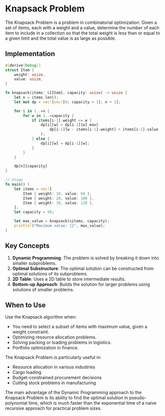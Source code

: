 # Knapsack Problem

The Knapsack Problem is a problem in combinatorial optimization: Given a set of items, each with a weight and a value, determine the number of each item to include in a collection so that the total weight is less than or equal to a given limit and the total value is as large as possible.

## Implementation

```rust
#[derive(Debug)]
struct Item {
    weight: usize,
    value: usize,
}

fn knapsack(items: &[Item], capacity: usize) -> usize {
    let n = items.len();
    let mut dp = vec![vec![0; capacity + 1]; n + 1];

    for i in 1..=n {
        for w in 1..=capacity {
            if items[i-1].weight <= w {
                dp[i][w] = dp[i-1][w].max(
                    dp[i-1][w - items[i-1].weight] + items[i-1].value
                );
            } else {
                dp[i][w] = dp[i-1][w];
            }
        }
    }

    dp[n][capacity]
}

// Usage
fn main() {
    let items = vec![
        Item { weight: 10, value: 60 },
        Item { weight: 20, value: 100 },
        Item { weight: 30, value: 120 },
    ];
    let capacity = 50;

    let max_value = knapsack(&items, capacity);
    println!("Maximum value: {}", max_value);
}
```

## Key Concepts

1. **Dynamic Programming**: The problem is solved by breaking it down into smaller subproblems.
2. **Optimal Substructure**: The optimal solution can be constructed from optimal solutions of its subproblems.
3. **2D Table**: Uses a 2D table to store intermediate results.
4. **Bottom-up Approach**: Builds the solution for larger problems using solutions of smaller problems.

## When to Use

Use the Knapsack algorithm when:

- You need to select a subset of items with maximum value, given a weight constraint.
- Optimizing resource allocation problems.
- Solving packing or loading problems in logistics.
- Portfolio optimization in finance.

The Knapsack Problem is particularly useful in:

- Resource allocation in various industries
- Cargo loading
- Budget-constrained procurement decisions
- Cutting stock problems in manufacturing

The main advantage of the Dynamic Programming approach to the Knapsack Problem is its ability to find the optimal solution in pseudo-polynomial time, which is much faster than the exponential time of a naive recursive approach for practical problem sizes.
